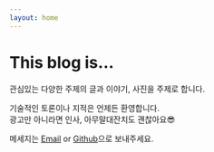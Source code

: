 ```yaml
---
layout: home
---
```

# This blog is...

관심있는 다양한 주제의 글과 이야기, 사진을 주제로 합니다.

기술적인 토론이나 지적은 언제든 환영합니다.  
광고만 아니라면 인사, 아무말대잔치도 괜찮아요:sunglasses:

메세지는 [Email](mailto:hyunwoo.shim@laziness.xyz) or [Github](https://github.com/hwshim0810/hwshim0810.github.io/issues)으로 보내주세요.